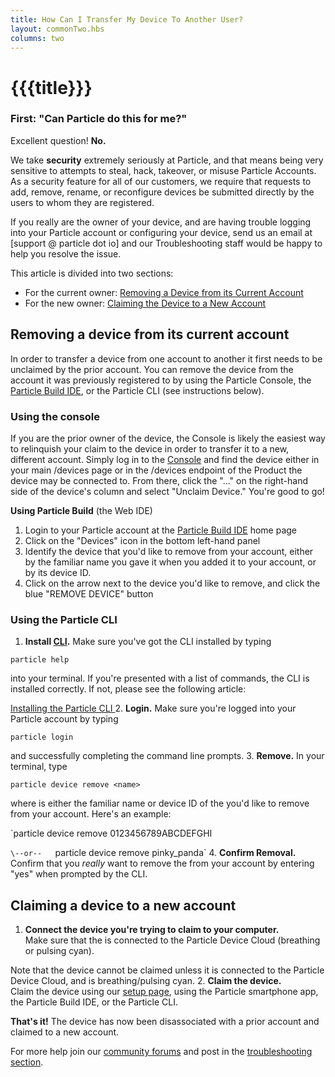 ```yaml
---
title: How Can I Transfer My Device To Another User?
layout: commonTwo.hbs
columns: two
---
```


# {{{title}}}
### First: "Can Particle do this for me?"

Excellent question! **No.**

We take **security** extremely seriously at Particle, and that means being very sensitive to attempts to steal, hack, takeover, or misuse Particle Accounts. As a security feature for all of our customers, we require that requests to add, remove, rename, or reconfigure devices be submitted directly by the users to whom they are registered.

If you really are the owner of your device, and are having trouble logging into your Particle account or configuring your device, send us an email at \[support @ particle dot io\] and our Troubleshooting staff would be happy to help you resolve the issue.

This article is divided into two sections:

* For the current owner: [Removing a Device from its Current Account](/troubleshooting/guides/device-management/how-can-i-transfer-my-device-to-another-user/#removing-a-device-from-its-current-account)
* For the new owner: [Claiming the Device to a New Account](/troubleshooting/guides/device-management/how-can-i-transfer-my-device-to-another-user/#claiming-a-device-to-a-new-account)

## Removing a device from its current account

In order to transfer a device from one account to another it first needs to be unclaimed by the prior account. You can remove the device from the account it was previously registered to by using the Particle Console, the [Particle Build IDE](https://build.particle.io/build), or the Particle CLI (see instructions below).

### Using the console

If you are the prior owner of the device, the Console is likely the easiest way to relinquish your claim to the device in order to transfer it to a new, different account. Simply log in to the [Console](https://console.particle.io/devices) and find the device either in your main /devices page or in the /devices endpoint of the Product the device may be connected to. From there, click the "..." on the right-hand side of the device's column and select "Unclaim Device." You're good to go!

**Using Particle Build** (the Web IDE)

1. Login to your Particle account at the [Particle Build IDE](https://build.particle.io/build) home page
2. Click on the "Devices" icon in the bottom left-hand panel
3. Identify the device that you'd like to remove from your account, either by the familiar name you gave it when you added it to your account, or by its device ID.
4. Click on the arrow next to the device you'd like to remove, and click the blue "REMOVE DEVICE" button

### Using the Particle CLI

1. **Install [CLI](/getting-started/developer-tools/cli/).** Make sure you've got the CLI installed by typing  
    
`particle help`  
    
into your terminal. If you're presented with a list of commands, the CLI is installed correctly. If not, please see the following article:  
    
[Installing the Particle CLI ](/getting-started/developer-tools/cli/)
2. **Login.** Make sure you're logged into your Particle account by typing  
    
`particle login`  
    
and successfully completing the command line prompts.
3. **Remove.** In your terminal, type  
    
`particle device remove <name>`  
    
where is either the familiar name or device ID of the you'd like to remove from your account. Here's an example:  
    
`particle device remove 0123456789ABCDEFGHI  
    
`\--or--  
`particle device remove pinky_panda`
4. **Confirm Removal.** Confirm that you _really_ want to remove the from your account by entering "yes" when prompted by the CLI.

## Claiming a device to a new account

1. **Connect the device you're trying to claim to your computer.**  
Make sure that the is connected to the Particle Device Cloud (breathing or pulsing cyan).  
    
Note that the device cannot be claimed unless it is connected to the Particle Device Cloud, and is breathing/pulsing cyan.
2. **Claim the device.**  
Claim the device using our [setup page](https://setup.particle.io/), using the Particle smartphone app, the Particle Build IDE, or the Particle CLI.

**That's it!** The device has now been disassociated with a prior account and claimed to a new account.

For more help join our [community forums](http://community.particle.io/) and post in the [troubleshooting section](https://community.particle.io/c/troubleshooting).
